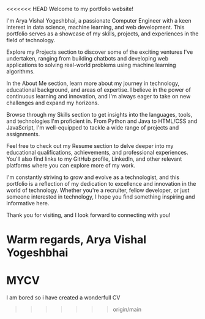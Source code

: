 <<<<<<< HEAD
Welcome to my portfolio website!

I'm Arya Vishal Yogeshbhai, a passionate Computer Engineer with a keen interest in data science, machine learning, and web development. This portfolio serves as a showcase of my skills, projects, and experiences in the field of technology.

Explore my Projects section to discover some of the exciting ventures I've undertaken, ranging from building chatbots and developing web applications to solving real-world problems using machine learning algorithms.

In the About Me section, learn more about my journey in technology, educational background, and areas of expertise. I believe in the power of continuous learning and innovation, and I'm always eager to take on new challenges and expand my horizons.

Browse through my Skills section to get insights into the languages, tools, and technologies I'm proficient in. From Python and Java to HTML/CSS and JavaScript, I'm well-equipped to tackle a wide range of projects and assignments.

Feel free to check out my Resume section to delve deeper into my educational qualifications, achievements, and professional experiences. You'll also find links to my GitHub profile, LinkedIn, and other relevant platforms where you can explore more of my work.

I'm constantly striving to grow and evolve as a technologist, and this portfolio is a reflection of my dedication to excellence and innovation in the world of technology. Whether you're a recruiter, fellow developer, or just someone interested in technology, I hope you find something inspiring and informative here.

Thank you for visiting, and I look forward to connecting with you!

Warm regards, Arya Vishal Yogeshbhai
=======
# MYCV
I am bored so i have created a wonderfull CV
>>>>>>> origin/main
